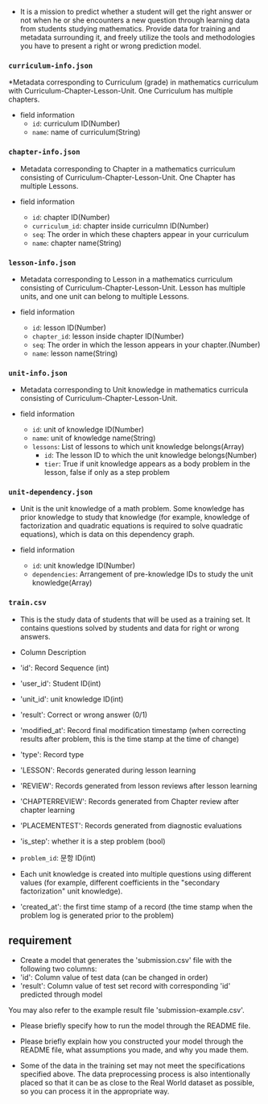 




* It is a mission to predict whether a student will get the right answer or not when he or she encounters a new question through learning data from students studying mathematics. Provide data for training and metadata surrounding it, and freely utilize the tools and methodologies you have to present a right or wrong prediction model.




### `curriculum-info.json`

*Metadata corresponding to Curriculum (grade) in mathematics curriculum with Curriculum-Chapter-Lesson-Unit. One Curriculum has multiple chapters.

* field information 
  * `id`: curriculum ID(Number)
  * `name`: name of curriculum(String)


### `chapter-info.json`

* Metadata corresponding to Chapter in a mathematics curriculum consisting of Curriculum-Chapter-Lesson-Unit. One Chapter has multiple Lessons.

* field information
  * `id`: chapter ID(Number)
  * `curriculum_id`: chapter inside curriculmn ID(Number)
  * `seq`: The order in which these chapters appear in your curriculum
  * `name`: chapter name(String)


### `lesson-info.json`

* Metadata corresponding to Lesson in a mathematics curriculum consisting of Curriculum-Chapter-Lesson-Unit. Lesson has multiple units, and one unit can belong to multiple Lessons.

* field information 
  * `id`: lesson ID(Number)
  * `chapter_id`: lesson inside chapter ID(Number)
  * `seq`: The order in which the lesson appears in your chapter.(Number)
  * `name`: lesson name(String)


### `unit-info.json`

* Metadata corresponding to Unit knowledge in mathematics curricula consisting of Curriculum-Chapter-Lesson-Unit.

* field information
  * `id`: unit of knowledge ID(Number)
  * `name`: unit of knowledge name(String)
  * `lessons`: List of lessons to which unit knowledge belongs(Array)
    * `id`: The lesson ID to which the unit knowledge belongs(Number)
    * `tier`: True if unit knowledge appears as a body problem in the lesson, false if only as a step problem


### `unit-dependency.json`

* Unit is the unit knowledge of a math problem. Some knowledge has prior knowledge to study that knowledge (for example, knowledge of factorization and quadratic equations is required to solve quadratic equations), which is data on this dependency graph.

* field information 
  * `id`: unit knowledge ID(Number)
  * `dependencies`: Arrangement of pre-knowledge IDs to study the unit knowledge(Array)


### `train.csv`

* This is the study data of students that will be used as a training set. It contains questions solved by students and data for right or wrong answers.

* Column Description
* 'id': Record Sequence (int)
* 'user_id': Student ID(int)
* 'unit_id': unit knowledge ID(int)
* 'result': Correct or wrong answer (0/1)
* 'modified_at': Record final modification timestamp (when correcting results after problem, this is the time stamp at the time of change)
* 'type': Record type
* 'LESSON': Records generated during lesson learning
* 'REVIEW': Records generated from lesson reviews after lesson learning
* 'CHAPTERREVIEW': Records generated from Chapter review after chapter learning
* 'PLACEMENTEST': Records generated from diagnostic evaluations
* 'is_step': whether it is a step problem (bool)
* `problem_id`: 문항 ID(int)
* Each unit knowledge is created into multiple questions using different values (for example, different coefficients in the "secondary factorization" unit knowledge).
* 'created_at': the first time stamp of a record (the time stamp when the problem log is generated prior to the problem)






## requirement

* Create a model that generates the 'submission.csv' file with the following two columns:
* 'id': Column value of test data (can be changed in order)
* 'result': Column value of test set record with corresponding 'id' predicted through model

You may also refer to the example result file 'submission-example.csv'.

* Please briefly specify how to run the model through the README file.

* Please briefly explain how you constructed your model through the README file, what assumptions you made, and why you made them.

* Some of the data in the training set may not meet the specifications specified above. The data preprocessing process is also intentionally placed so that it can be as close to the Real World dataset as possible, so you can process it in the appropriate way.

